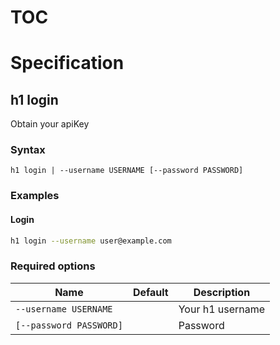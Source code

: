 # TOC



# Specification

## h1 login

Obtain your apiKey

### Syntax

```h1 login | --username USERNAME [--password PASSWORD]```

### Examples

#### Login

```bash
h1 login --username user@example.com
```

### Required options

| Name | Default | Description |
| ---- | ------- | ----------- |
| ```--username USERNAME``` |  | Your h1 username |
| ```[--password PASSWORD]``` |  | Password |

